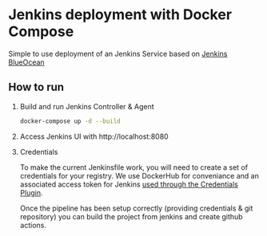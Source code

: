 # Jenkins deployment with Docker Compose
Simple to use deployment of an Jenkins Service based on [Jenkins BlueOcean](https://www.jenkins.io/doc/tutorials/create-a-pipeline-in-blue-ocean/)

## How to run

1. Build and run Jenkins Controller & Agent

    ```bash
    docker-compose up -d --build
    ```

2. Access Jenkins UI with http://localhost:8080

3. Credentials

    To make the current Jenkinsfile work, you will need to create a set of credentials for your registry. We use DockerHub for conveniance and an associated access token for Jenkins [used through the Credentials Plugin](https://docs.cloudbees.com/docs/cloudbees-ci/latest/cloud-secure-guide/injecting-secrets).

    Once the pipeline has been setup correctly (providing credentials & git repository) you can build the project from jenkins and create github actions.